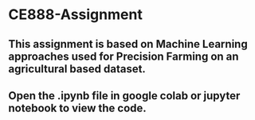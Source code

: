 # CE888-Assignment
## This assignment is based on Machine Learning approaches used for Precision Farming on an agricultural based dataset. 
## Open the .ipynb file in google colab or jupyter notebook to view the code.
